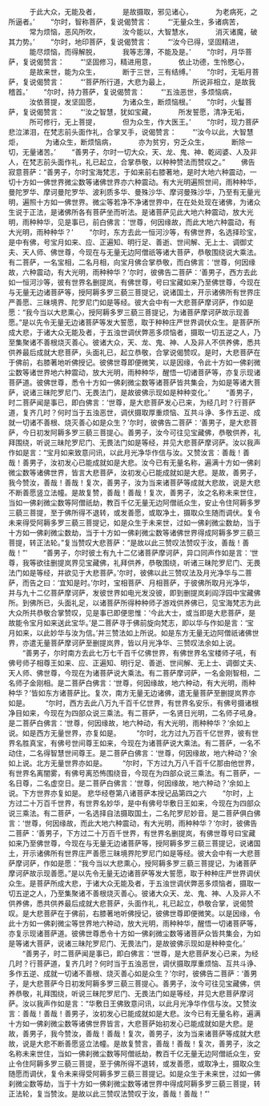 <!-- { "loadSidebar": true } -->
　　　于此大众，无能及者，
　　　是故摄取，邪见诸心，
　　　为老病死，之所逼者。’
　　“尔时，智称菩萨，复说偈赞言：
　　“‘无量众生，多诸病苦，
　　　常为烦恼，恶风所吹，
　　　汝今能以，大智慧水，
　　　消灭诸魔，破其力势。’
　　“尔时，地印菩萨，复说偈赞言：
　　“‘汝今已得，坚固精进，
　　　能尽烦恼，而得解脱，
　　　我等志薄，不能及是。’
　　“尔时，月华菩萨，复说偈赞言：
　　“‘坚固修习，精进用意，
　　　依止功德，生怜愍心，
　　　是故来世，能为众生，
　　　断于三世，三有结缚。’
　　“尔时，无垢月菩萨，复说偈赞言：
　　“‘菩萨所行道，大悲为最上，
　　　所说非相立，是故我稽首。’
　　“尔时，持力菩萨，复说偈赞言：
　　“‘五浊恶世，多烦恼病，
　　　汝依菩提，发坚固愿，
　　　为诸众生，断烦恼根。’
　　“尔时，火鬘菩萨，复说偈赞言：
　　“‘汝之智慧，犹如宝藏，
　　　所发誓愿，清净无垢，
　　　所可修行，无上菩提，
　　　但为众生，作大医王。’
　　“尔时，现力菩萨悲泣涕泪，在梵志前头面作礼，合掌叉手，说偈赞言：
　　“‘汝今以此，大智慧炬，
　　　为诸众生，断烦恼病，
　　　亦为贫穷，穷乏众生，
　　　断除一切，无量诸苦。’
　　“善男子，尔时一切大众，天、龙、鬼、神、乾闼婆、人及非人，在梵志前头面作礼，礼已起立，合掌恭敬，以种种赞法而赞叹之。”
　　佛告寂意菩萨：“善男子，尔时宝海梵志，于如来前右膝著地，是时大地六种震动，一切十方如一佛世界微尘数等诸佛世界亦六种震动。有大光明遍照世间，雨种种华，曼陀罗华、摩诃曼陀罗华、波利质多华、曼殊沙华、摩诃曼殊沙华，乃至有无量光明，遍照十方如一佛世界。微尘等若净不净诸世界中，在在处处现在诸佛，为诸众生说于正法，是诸佛所各有菩萨坐而听法。是诸菩萨见此大地六种震动，放大光明，雨种种华，见是事已，前白佛言：‘世尊，何因缘故，而此大地六种震动，有大光明，雨种种华？’
　　“尔时，东方去此一恒河沙等，有佛世界，名选择珍宝，是中有佛，号宝月如来、应、正遍知、明行足、善逝、世间解、无上士、调御丈夫、天人师、佛世尊，今现在与无量无边阿僧祇等诸大菩萨，恭敬围绕说大乘法。有二菩萨，一名宝相，二名月相，向宝月佛合掌恭敬，而白佛言：‘世尊，何因缘故，六种震动，有大光明，雨种种华？’尔时，彼佛告二菩萨：‘善男子，西方去此如一恒河沙等，彼有世界名删提岚，有佛世尊，号曰宝藏如来乃至佛世尊，今现在与无量无边诸菩萨等，授阿耨多罗三藐三菩提记，说诸国土，开示诸佛所有世界庄严善愿、三昧境界、陀罗尼门如是等经。彼大会中有一大悲菩萨摩诃萨，作如是愿：“我今当以大悲熏心，授阿耨多罗三藐三菩提记，为诸菩萨摩诃萨故示现善愿。”是以先令无量无边诸菩萨等发大誓愿，取于种种庄严世界调伏众生。是菩萨所成大悲，于诸大众无能及者，于五浊世调伏弊恶多烦恼者，摄取一切五逆之人，乃至集聚诸不善根烧灭善心。彼诸大众，天、龙、鬼、神、人及非人不供养佛，悉共供养最后成就大悲菩萨，头面礼已，起立恭敬，合掌说偈赞叹。是时，大悲菩萨在于佛前，右膝著地听佛授记。彼佛世尊即便微笑，以是因缘，令此十方如一佛刹微尘数等诸世界地六种震动，放大光明，雨种种华，醒悟一切诸菩萨等，亦复示现诸菩萨道。彼佛世尊，悉令十方如一佛刹微尘数等诸菩萨皆共集会，为如是等诸大菩萨，说诸三昧陀罗尼门、无畏法门，是故彼佛示现如是种种变化。’
　　“善男子，时二菩萨闻是事已，即白佛言：‘世尊，是大悲菩萨发心已来，为经几时？行菩萨道，复齐几时？何时当于五浊恶世，调伏摄取厚重烦恼、互共斗诤、多作五逆、成就一切诸不善根、烧灭善心如是众生？’尔时，彼佛告二菩萨：‘善男子，是大悲菩萨，今日初发阿耨多罗三藐三菩提心。善男子，汝今可往见宝藏佛，恭敬供养，礼拜围绕，听说三昧陀罗尼门、无畏法门如是等经，并见大悲菩萨摩诃萨。汝以我声作如是言：“宝月如来致意问讯，以此月光净华作信与汝。又赞汝言：善哉！善哉！善男子，汝初发心已能成就如是大悲。汝今已有无量名称，遍满十方如一佛刹微尘数等诸佛世界，皆言大悲菩萨，汝初发心已能成就如是大悲。是故，善男子，我今赞汝，善哉！善哉！复次，善男子，汝为当来诸菩萨等成就大悲故，说是大悲不断善愿竖立法幢。是故复赞，善哉！善哉！复次，善男子，汝之名称未来世住，当如一佛刹微尘数等阿僧祇劫，教百千亿无量无边阿僧祇众生，安止令住阿耨多罗三藐三菩提，至于佛所得不退转，或发善愿，或取净土，摄取众生随而调伏。复令未来得受阿耨多罗三藐三菩提记，如是众生于未来世，过如一佛刹微尘数劫，当于十方如一佛刹微尘数劫，当于十方如一佛刹微尘数等诸佛世界得成阿耨多罗三藐三菩提，转正法轮。”复当赞叹大悲菩萨：“是故以此三赞叹法赞叹于汝，善哉！善哉！”’
　　“善男子，尔时彼土有九十二亿诸菩萨摩诃萨，异口同声作如是言：‘世尊，我等欲往删提岚界见宝藏佛，礼拜供养，恭敬围绕，听诸三昧陀罗尼门、无畏法门如是等经，并欲见于大悲菩萨。’尔时，彼佛以此三赞叹法及月光净华与二菩萨，而告之曰：‘宜知是时。’尔时，宝相菩萨、月相菩萨，于彼佛所取月光净华，并与九十二亿菩萨摩诃萨，发彼世界如电光发没彼，即到删提岚刹阎浮园中宝藏佛所。到佛所已，头面礼足，以诸菩萨所得种种师子游戏供养佛已，见宝海梵志为此大众所共恭敬合掌赞叹，见是事已即便思惟：‘今此大士，或当即是大悲菩萨，是故能令宝月如来送此宝华。’是二菩萨寻于佛前旋向梵志，即以华与作如是言：‘宝月如来，以此妙华与汝为信。’并三赞法如上所说。如是东方无量无边阿僧祇诸佛世界，亦遣无量菩萨摩诃萨至删提岚界，皆以月光净华、三赞叹法余如上说。
　　“善男子，尔时南方去此七万七千百千亿佛世界，有佛世界名宝楼师子吼，有佛号师子相尊王如来、应、正遍知、明行足、善逝、世间解、无上士、调御丈夫、天人师、佛世尊，今现在为诸菩萨说大乘法。有二菩萨摩诃萨，一名金刚智相，二名师子金刚相。是二菩萨白佛言：‘世尊，何因缘故，地六种动，有大光明，雨种种华？’皆如东方诸菩萨比。复次，南方无量无边诸佛，遣无量菩萨至删提岚界亦如是。
　　“尔时，西方去此八万九千百千亿世界，有世界名安乐，有佛号摄诸根净目如来，今现在为四部众说三乘法。有二菩萨，一名贤日光明，二名师子吼身。是二菩萨白佛言：‘世尊，何因缘故，地六种动，有大光明，雨种种华？’余如上说。如是西方无量世界，亦复如是。
　　“尔时，北方过九万百千亿世界，彼有世界名胜真宝，有佛号世间尊王如来，今现在为诸菩萨说大乘法。有二菩萨，一名不动住，二名得智慧世间尊王。是二菩萨白佛言：‘世尊，何因缘故，地六种动？’余如上说。北方无量世界亦如是。
　　“尔时，下方过九万八千百千亿那由他世界，有世界名离闇雾，有佛号离恐怖围绕音，今现在为四部众说三乘法。有二菩萨，一名日尊，二名虚空日。是二菩萨白佛言：‘世尊，何因缘故，地六种动？’余如上说。下方世界亦复如是。
悲华经卷第八诸菩萨本授记品第四之六
　　“尔时，上方过二十万百千世界，有世界名妙华，是中有佛号华敷日王如来，今现在为四部众说三乘法。有二菩萨，一名选择自法摄取国土，二名陀罗尼妙音。是二菩萨俱白佛言：‘世尊，何因缘故，而此大地六种震动，有大光明，雨种种华？’尔时，彼佛告二菩萨：‘善男子，下方过二十万百千世界，有世界名删提岚，有佛世尊号曰宝藏如来乃至佛世尊，今现在与无量无边诸菩萨等，授阿耨多罗三藐三菩提记，说诸国土，开示诸佛所有世界庄严善愿三昧境界陀罗尼门如是等经。彼大会中有一大悲菩萨摩诃萨，作如是愿：“我今当以大悲熏心，授阿耨多罗三藐三菩提记，为诸菩萨摩诃萨故示现善愿。”是以先令无量无边诸菩萨等发大誓愿，取于种种庄严世界调伏众生。是菩萨所成大悲，于诸大众无能及者，于五浊世调伏弊恶多烦恼者，摄取一切五逆之人，乃至集聚诸不善根烧灭善心。彼诸大众天、龙、鬼、神、人及非人不供养佛，悉共供养最后成就大悲菩萨，头面作礼，礼已起立，恭敬合掌，说偈赞叹。是大悲菩萨在于佛前，右膝著地听佛授记，彼佛世尊即便微笑。以是因缘，令此十方如一佛刹微尘等世界地六种动，放大光明，雨种种华，醒悟一切诸菩萨等，亦复示现诸菩萨道。彼佛世尊悉令十方如一佛刹微尘数等诸菩萨众皆共集会，为如是等诸大菩萨，说诸三昧陀罗尼门、无畏法门，是故彼佛示现如是种种变化。’
　　“善男子，时二菩萨闻是事已，即白佛言：‘世尊，是大悲菩萨发心已来，为经几时？行菩萨道，复齐几时？何时当于五浊恶世，调伏摄取厚重烦恼、互共斗诤、多作五逆、成就一切诸不善根、烧灭善心如是众生？’尔时，彼佛告二菩萨：‘善男子，是大悲菩萨今日初发阿耨多罗三藐三菩提心。善男子，汝今可往见宝藏佛，供养恭敬，礼拜围绕，听说三昧陀罗尼门、无畏法门如是等经，并见大悲菩萨摩诃萨。汝以我声作如是言：“华敷日王佛致意问讯，以此月光净华作信与汝。又赞汝言：善哉！善哉！善男子，汝初发心已能成就如是大悲。汝今已有无量名称，遍满十方如一佛刹微尘数等诸佛世界皆言，大悲菩萨始初发心已能成就如是大悲。是故，善男子，我今赞汝，善哉！善哉！复次，善男子，汝为当来诸菩萨等成就大悲故，说是大悲不断善愿竖立法幢。是故复赞言，善哉！善哉！复次，善男子，汝之名称未来世住，当如一佛刹微尘数等阿僧祇劫，教百千亿无量无边阿僧祇众生，安止令住阿耨多罗三藐三菩提，至于佛所得不退转，或发善愿，或取净土，摄取众生随愿而调伏，复令未来得受阿耨多罗三藐三菩提记。如是众生于未来世，过如一佛刹微尘数等劫，当于十方如一佛刹微尘数等诸世界中得成阿耨多罗三藐三菩提，转正法轮，复当赞汝。是故以此三赞叹法赞叹于汝，善哉！善哉！”’
